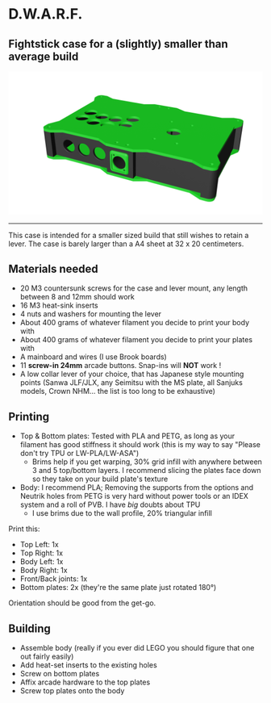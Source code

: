 # D.W.A.R.F.
## Fightstick case for a (slightly) smaller than average build

![3D Rendering of a Dorf](../img/dwarf.png)

---

This case is intended for a smaller sized build that still wishes to retain a lever. The case is barely larger than a A4 sheet at 32 x 20 centimeters.

## Materials needed

- 20 M3 countersunk screws for the case and lever mount, any length between 8 and 12mm should work
- 16 M3 heat-sink inserts
- 4 nuts and washers for mounting the lever
- About 400 grams of whatever filament you decide to print your body with
- About 400 grams of whatever filament you decide to print your plates with
- A mainboard and wires (I use Brook boards)
- 11 **screw-in 24mm** arcade buttons. Snap-ins will **NOT** work !
- A low collar lever of your choice, that has Japanese style mounting points (Sanwa JLF/JLX, any Seimitsu with the MS plate, all Sanjuks models, Crown NHM... the list is too long to be exhaustive)
   

## Printing

- Top & Bottom plates: Tested with PLA and PETG, as long as your filament has good stiffness it should work (this is my way to say "Please don't try TPU or LW-PLA/LW-ASA")
  - Brims help if you get warping, 30% grid infill with anywhere between 3 and 5 top/bottom layers. I recommend slicing the plates face down so they take on your build plate's texture
- Body: I recommend PLA; Removing the supports from the options and Neutrik holes from PETG is very hard without power tools or an IDEX system and a roll of PVB. I have *big* doubts about TPU
  - I use brims due to the wall profile, 20% triangular infill
  
Print this:
 - Top Left: 1x
 - Top Right: 1x
 - Body Left: 1x
 - Body Right: 1x
 - Front/Back joints: 1x
 - Bottom plates: 2x (they're the same plate just rotated 180°)
 
 Orientation should be good from the get-go.
  
## Building

- Assemble body (really if you ever did LEGO you should figure that one out fairly easily)
- Add heat-set inserts to the existing holes
- Screw on bottom plates
- Affix arcade hardware to the top plates
- Screw top plates onto the body
